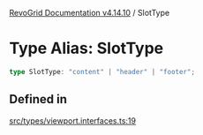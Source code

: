 [RevoGrid Documentation v4.14.10](README.md) / SlotType

# Type Alias: SlotType

```ts
type SlotType: "content" | "header" | "footer";
```

## Defined in

[src/types/viewport.interfaces.ts:19](https://github.com/revolist/revogrid/blob/f8d663f4e4ad146b94baf570f65efe48aaaeae09/src/types/viewport.interfaces.ts#L19)
